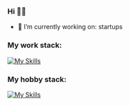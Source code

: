### Hi 👋🏻

- 🔭 I’m currently working on: startups

### My work stack:
[![My Skills](https://skillicons.dev/icons?i=js,ts,deno,react,nodejs,html,css)](https://skillicons.dev)

### My hobby stack:
[![My Skills](https://skillicons.dev/icons?i=arduino,raspberrypi,cpp,visualstudio)](https://skillicons.dev)
